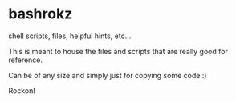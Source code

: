 # bashrokz
shell scripts, files, helpful hints, etc...

This is meant to house the files and scripts that are really good for reference.

Can be of any size and simply just for copying some code :)

Rockon!
